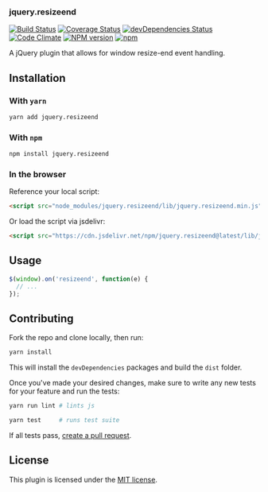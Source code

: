 ### jquery.resizeend

[![Build Status](https://travis-ci.org/nielse63/jquery.resizeend.svg?branch=master)](https://travis-ci.org/nielse63/jquery.resizeend)
[![Coverage Status](https://coveralls.io/repos/github/nielse63/jquery.resizeend/badge.svg?branch=master)](https://coveralls.io/github/nielse63/jquery.resizeend?branch=master)
[![devDependencies Status](https://david-dm.org/nielse63/jquery.resizeend/dev-status.svg)](https://david-dm.org/nielse63/jquery.resizeend?type=dev)
[![Code Climate](https://codeclimate.com/github/nielse63/jquery.resizeend/badges/gpa.svg)](https://codeclimate.com/github/nielse63/jquery.resizeend)
[![NPM version](https://badge.fury.io/js/jquery.resizeend.svg)](http://badge.fury.io/js/jquery.resizeend)
[![npm](https://img.shields.io/npm/dt/jquery.resizeend.svg?style=flat-square)](https://www.npmjs.com/package/jquery.resizeend)

A jQuery plugin that allows for window resize-end event handling.

## Installation

### With `yarn`

```sh
yarn add jquery.resizeend
```

### With `npm`

```sh
npm install jquery.resizeend
```

### In the browser

Reference your local script:

```html
<script src="node_modules/jquery.resizeend/lib/jquery.resizeend.min.js"></script>
```

Or load the script via jsdelivr:

```html
<script src="https://cdn.jsdelivr.net/npm/jquery.resizeend@latest/lib/jquery.resizeend.min.js"></script>
```

## Usage

```js
$(window).on('resizeend', function(e) {
  // ...
});
```

## Contributing

Fork the repo and clone locally, then run:

```sh
yarn install
```

This will install the `devDependencies` packages and build the `dist` folder.

Once you've made your desired changes, make sure to write any new tests for
your feature and run the tests:

```sh
yarn run lint # lints js

yarn test     # runs test suite
```

If all tests pass, [create a pull request](https://github.com/nielse63/jquery.resizeend/pulls).

## License

This plugin is licensed under the [MIT license](http://opensource.org/licenses/MIT).

